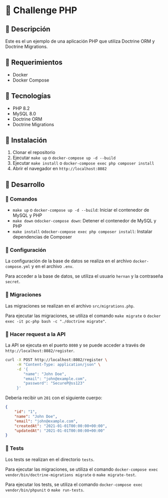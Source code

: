 # 📌 Challenge PHP

## 📌 Descripción

Este es el un ejemplo de una aplicación PHP que utiliza Doctrine ORM y Doctrine Migrations.

## 📌 Requerimientos

- Docker
- Docker Compose

## 📌 Tecnologías

- PHP 8.2
- MySQL 8.0
- Doctrine ORM
- Doctrine Migrations

## 📌 Instalación

1. Clonar el repositorio
2. Ejecutar `make up` o `docker-compose up -d --build`
3. Ejecutar `make install` o `docker-compose exec php composer install`
4. Abrir el navegador en `http://localhost:8082`

## 📌 Desarrollo

### 📌 Comandos

- `make up` o `docker-compose up -d --build`: Iniciar el contenedor de MySQL y PHP
- `make down` o`docker-compose down`: Detener el contenedor de MySQL y PHP
- `make install` o`docker-compose exec php composer install`: Instalar dependencias de Composer

### 📌 Configuración

La configuración de la base de datos se realiza en el archivo `docker-compose.yml` y en el archivo `.env`.

Para acceder a la base de datos, se utiliza el usuario `hernan` y la contraseña `secret`.

### 📌 Migraciones

Las migraciones se realizan en el archivo `src/migrations.php`.

Para ejecutar las migraciones, se utiliza el comando `make migrate` o `docker exec -it pc-php bash -c "./doctrine migrate"`.

### 📌 Hacer request a la API

La API se ejecuta en el puerto `8080` y se puede acceder a través de `http://localhost:8082/register`.

```bash
curl -X POST http://localhost:8082/register \
     -H "Content-Type: application/json" \
     -d '{
        "name": "John Doe",
        "email": "john@example.com",
        "password": "SecureP@ss123"
     }'
```

Deberia recibir un `201` con el siguiente cuerpo:

```json
{
    "id": "1",
    "name": "John Doe",
    "email": "john@example.com",
    "createdAt": "2021-01-01T00:00:00+00:00",
    "updatedAt": "2021-01-01T00:00:00+00:00"
}
```

### 📌 Tests

Los tests se realizan en el directorio `tests`.

Para ejecutar las migraciones, se utiliza el comando `docker-compose exec vendor/bin/doctrine-migrations migrate` o `make migrate-test`.

Para ejecutar los tests, se utiliza el comando `docker-compose exec vendor/bin/phpunit` o `make run-tests`.
